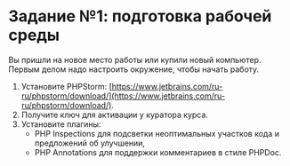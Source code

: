 # Задание №1: подготовка рабочей среды

Вы пришли на новое место работы или купили новый компьютер. Первым делом надо настроить окружение, чтобы начать работу. 

1. Установите PHPStorm: [https://www.jetbrains.com/ru-ru/phpstorm/download/](https://www.jetbrains.com/ru-ru/phpstorm/download/).
1. Получите ключ для активации у куратора курса.  
1. Установите плагины:
    - PHP Inspections для подсветки неоптимальных участков кода и предложений об улучшении,
    - PHP Annotations для поддержки комментариев в стиле PHPDoc.
